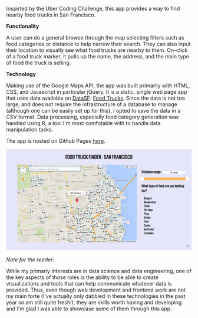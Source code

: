 Inspirted by the Uber Coding Challenge, this app provides a way to find nearby food trucks in San Francisco.

**Functionality**

A user can do a general browse through the map selecting filters such as food categories or distance to help narrow their search. They can also input their location to visually see what food trucks are nearby to them. On-click of a food truck marker, it pulls up the name, the address, and the main type of food the truck is selling. 

**Technology**

Making use of the Google Maps API, the app was built primarily with HTML, CSS, and Javascript in particular jQuery. It is a static, single web page app that uses data available on [DataSF](http://www.datasf.org/): [Food
Trucks](https://data.sfgov.org/Permitting/Mobile-Food-Facility-Permit/rqzj-sfat). Since the data is not too large, and does not require the infrastructure of a database to manage (although one can be easily set up for this), I opted to save the data in a CSV format. Data processing, especially food category generation was handled using R, a tool I'm most comfotable with to handle data manipulation tasks.

The app is hosted on Github Pages [here](http://alexchao56.github.io/FoodTruckFinder/).

![alt tag](https://raw.githubusercontent.com/alexchao56/FoodTruckFinder/master/images/screenshot.png)


*Note for the reader:*

While my primariy interests are in data science and data engineering, one of the key aspects of those roles is the ability to be able to create visualizations and tools that can help communicate whatever data is provided. Thus, even though web development and frontend work are not my main forte (I've actually only dabbled in these technologies in the past year so am still quite fresh!), they are skills worth having and developing and I'm glad I was able to showcase some of them through this app.
